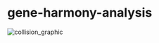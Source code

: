 # gene-harmony-analysis
![collision_graphic](https://github.com/cancervariants/gene-harmony-analysis/assets/109570522/91425d67-0884-4fbc-83ab-e7cfd8bd57bd)

